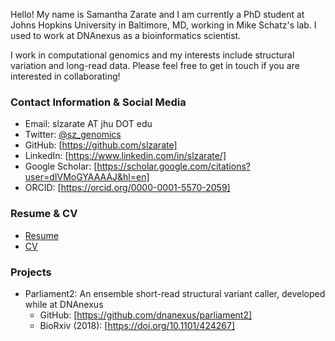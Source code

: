 Hello! My name is Samantha Zarate and I am currently a PhD student at Johns Hopkins University in Baltimore, MD, working in Mike Schatz's lab. I used to work at DNAnexus as a bioinformatics scientist.

I work in computational genomics and my interests include structural variation and long-read data. Please feel free to get in touch if you are interested in collaborating!

### Contact Information & Social Media

- Email: slzarate AT jhu DOT edu
- Twitter: [@sz_genomics](https://twitter.com/sz_genomics)
- GitHub: [https://github.com/slzarate]
- LinkedIn: [https://www.linkedin.com/in/slzarate/]
- Google Scholar: [https://scholar.google.com/citations?user=dIVMoGYAAAAJ&hl=en]
- ORCID: [https://orcid.org/0000-0001-5570-2059]

### Resume & CV

- [Resume](sz_resume_11.8.19.pdf)
- [CV](sz_cv_11.8.19.pdf)

### Projects

- Parliament2: An ensemble short-read structural variant caller, developed while at DNAnexus
  - GitHub: [https://github.com/dnanexus/parliament2]
  - BioRxiv (2018): [https://doi.org/10.1101/424267]
